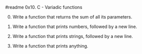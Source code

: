 #readme                     0x10. C - Variadic functions






0.  Write a function that returns the sum of all its parameters.

1.  Write a function that prints numbers, followed by a new line.

2.  Write a function that prints strings, followed by a new line.

3.  Write a function that prints anything.
